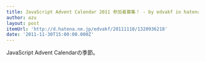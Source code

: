 ```yaml
---
title: JavaScript Advent Calendar 2011 参加者募集！ - by edvakf in hatena
author: azu
layout: post
itemUrl: 'http://d.hatena.ne.jp/edvakf/20111110/1320936218'
date: '2011-11-30T15:00:00.000Z'
---
```

JavaScript Advent Calendarの季節。
